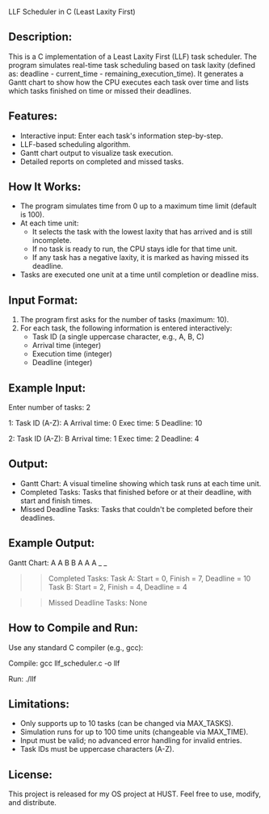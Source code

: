 LLF Scheduler in C (Least Laxity First)

Description:
------------
This is a C implementation of a Least Laxity First (LLF) task scheduler. The program simulates real-time task scheduling based on task laxity (defined as: deadline - current_time - remaining_execution_time). It generates a Gantt chart to show how the CPU executes each task over time and lists which tasks finished on time or missed their deadlines.

Features:
---------
- Interactive input: Enter each task's information step-by-step.
- LLF-based scheduling algorithm.
- Gantt chart output to visualize task execution.
- Detailed reports on completed and missed tasks.

How It Works:
-------------
- The program simulates time from 0 up to a maximum time limit (default is 100).
- At each time unit:
    - It selects the task with the lowest laxity that has arrived and is still incomplete.
    - If no task is ready to run, the CPU stays idle for that time unit.
    - If any task has a negative laxity, it is marked as having missed its deadline.
- Tasks are executed one unit at a time until completion or deadline miss.

Input Format:
-------------
1. The program first asks for the number of tasks (maximum: 10).
2. For each task, the following information is entered interactively:
   - Task ID (a single uppercase character, e.g., A, B, C)
   - Arrival time (integer)
   - Execution time (integer)
   - Deadline (integer)

Example Input:
--------------
Enter number of tasks: 2

1:
Task ID (A-Z): A
Arrival time: 0
Exec time: 5
Deadline: 10

2:
Task ID (A-Z): B
Arrival time: 1
Exec time: 2
Deadline: 4

Output:
-------
- Gantt Chart: A visual timeline showing which task runs at each time unit.
- Completed Tasks: Tasks that finished before or at their deadline, with start and finish times.
- Missed Deadline Tasks: Tasks that couldn't be completed before their deadlines.

Example Output:
---------------
Gantt Chart:
 A A B B A A A _ _

>> Completed Tasks:
Task A: Start = 0, Finish = 7, Deadline = 10
Task B: Start = 2, Finish = 4, Deadline = 4

>> Missed Deadline Tasks:
None

How to Compile and Run:
------------------------
Use any standard C compiler (e.g., gcc):

Compile:
    gcc llf_scheduler.c -o llf

Run:
    ./llf

Limitations:
------------
- Only supports up to 10 tasks (can be changed via MAX_TASKS).
- Simulation runs for up to 100 time units (changeable via MAX_TIME).
- Input must be valid; no advanced error handling for invalid entries.
- Task IDs must be uppercase characters (A-Z).

License:
--------
This project is released for my OS project at HUST. Feel free to use, modify, and distribute.  
